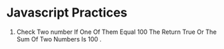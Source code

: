 # Javascript Practices
<ol>
   <li>Check Two number If One Of Them Equal 100 The Return True Or The Sum Of Two Numbers Is 100 . </li>
 </ol>
